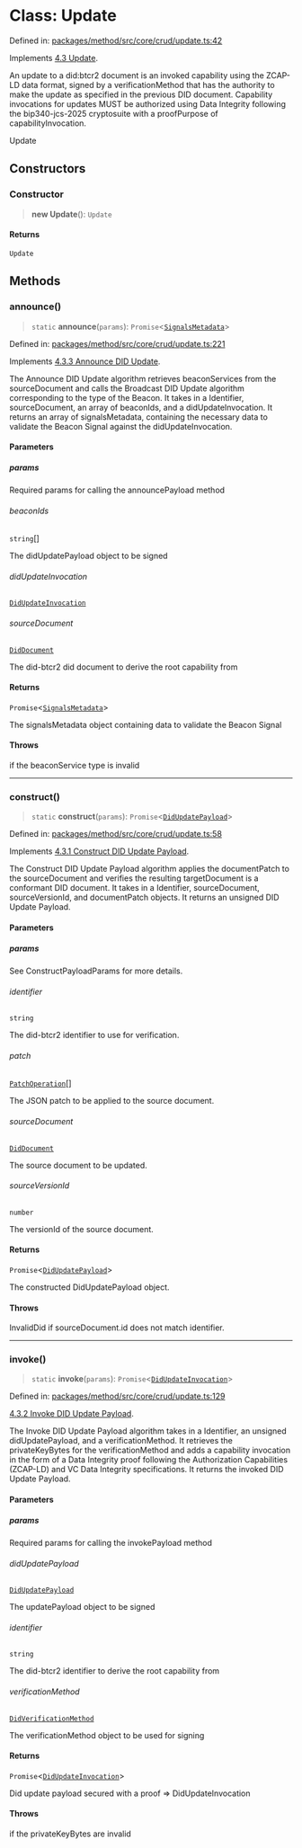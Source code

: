 # Class: Update

Defined in: [packages/method/src/core/crud/update.ts:42](https://github.com/dcdpr/did-btcr2-js/blob/4a717493e735221d072999f212891939f4de3f23/packages/method/src/core/crud/update.ts#L42)

Implements [4.3 Update](https://dcdpr.github.io/did-btcr2/#update).

An update to a did:btcr2 document is an invoked capability using the ZCAP-LD
data format, signed by a verificationMethod that has the authority to make
the update as specified in the previous DID document. Capability invocations
for updates MUST be authorized using Data Integrity following the
bip340-jcs-2025 cryptosuite with a proofPurpose of capabilityInvocation.

 Update

## Constructors

### Constructor

> **new Update**(): `Update`

#### Returns

`Update`

## Methods

### announce()

> `static` **announce**(`params`): `Promise`&lt;[`SignalsMetadata`](../type-aliases/SignalsMetadata.md)&gt;

Defined in: [packages/method/src/core/crud/update.ts:221](https://github.com/dcdpr/did-btcr2-js/blob/4a717493e735221d072999f212891939f4de3f23/packages/method/src/core/crud/update.ts#L221)

Implements [4.3.3 Announce DID Update](https://dcdpr.github.io/did-btcr2/#announce-did-update).

The Announce DID Update algorithm retrieves beaconServices from the sourceDocument and calls the Broadcast DID
Update algorithm corresponding to the type of the Beacon. It takes in a Identifier, sourceDocument, an array of
beaconIds, and a didUpdateInvocation. It returns an array of signalsMetadata, containing the necessary
data to validate the Beacon Signal against the didUpdateInvocation.

#### Parameters

##### params

Required params for calling the announcePayload method

###### beaconIds

`string`[]

The didUpdatePayload object to be signed

###### didUpdateInvocation

[`DidUpdateInvocation`](../../common/interfaces/DidUpdateInvocation.md)

###### sourceDocument

[`DidDocument`](DidDocument.md)

The did-btcr2 did document to derive the root capability from

#### Returns

`Promise`&lt;[`SignalsMetadata`](../type-aliases/SignalsMetadata.md)&gt;

The signalsMetadata object containing data to validate the Beacon Signal

#### Throws

if the beaconService type is invalid

***

### construct()

> `static` **construct**(`params`): `Promise`&lt;[`DidUpdatePayload`](../../common/interfaces/DidUpdatePayload.md)&gt;

Defined in: [packages/method/src/core/crud/update.ts:58](https://github.com/dcdpr/did-btcr2-js/blob/4a717493e735221d072999f212891939f4de3f23/packages/method/src/core/crud/update.ts#L58)

Implements [4.3.1 Construct DID Update Payload](https://dcdpr.github.io/did-btcr2/#construct-did-update-payload).

The Construct DID Update Payload algorithm applies the documentPatch to the sourceDocument and verifies the
resulting targetDocument is a conformant DID document. It takes in a Identifier, sourceDocument,
sourceVersionId, and documentPatch objects. It returns an unsigned DID Update Payload.

#### Parameters

##### params

See  ConstructPayloadParams for more details.

###### identifier

`string`

The did-btcr2 identifier to use for verification.

###### patch

[`PatchOperation`](../../common/interfaces/PatchOperation.md)[]

The JSON patch to be applied to the source document.

###### sourceDocument

[`DidDocument`](DidDocument.md)

The source document to be updated.

###### sourceVersionId

`number`

The versionId of the source document.

#### Returns

`Promise`&lt;[`DidUpdatePayload`](../../common/interfaces/DidUpdatePayload.md)&gt;

The constructed DidUpdatePayload object.

#### Throws

InvalidDid if sourceDocument.id does not match identifier.

***

### invoke()

> `static` **invoke**(`params`): `Promise`&lt;[`DidUpdateInvocation`](../../common/interfaces/DidUpdateInvocation.md)&gt;

Defined in: [packages/method/src/core/crud/update.ts:129](https://github.com/dcdpr/did-btcr2-js/blob/4a717493e735221d072999f212891939f4de3f23/packages/method/src/core/crud/update.ts#L129)

[4.3.2 Invoke DID Update Payload](https://dcdpr.github.io/did-btcr2/#invoke-did-update-payload).

The Invoke DID Update Payload algorithm takes in a Identifier, an unsigned didUpdatePayload, and a
verificationMethod. It retrieves the privateKeyBytes for the verificationMethod and adds a capability invocation in
the form of a Data Integrity proof following the Authorization Capabilities (ZCAP-LD) and VC Data Integrity
specifications. It returns the invoked DID Update Payload.

#### Parameters

##### params

Required params for calling the invokePayload method

###### didUpdatePayload

[`DidUpdatePayload`](../../common/interfaces/DidUpdatePayload.md)

The updatePayload object to be signed

###### identifier

`string`

The did-btcr2 identifier to derive the root capability from

###### verificationMethod

[`DidVerificationMethod`](DidVerificationMethod.md)

The verificationMethod object to be used for signing

#### Returns

`Promise`&lt;[`DidUpdateInvocation`](../../common/interfaces/DidUpdateInvocation.md)&gt;

Did update payload secured with a proof => DidUpdateInvocation

#### Throws

if the privateKeyBytes are invalid
